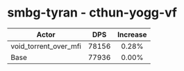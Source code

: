 # smbg-tyran - cthun-yogg-vf
| Actor | DPS | Increase |
|---|:---:|:---:|
|void_torrent_over_mfi|78156|0.28%|
|Base|77936|0.00%|
